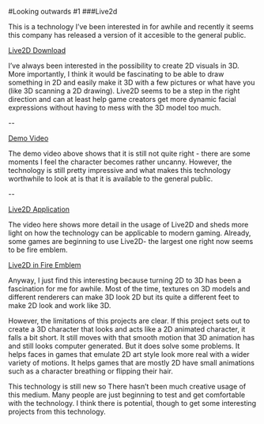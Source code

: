 #Looking outwards #1
###Live2d

This is a technology I’ve been interested in for awhile and recently it seems this company has released a version of 
it accesible to the general public.

[Live2D Download](http://www.live2d.com/en/download)

I’ve always been interested in the possibility to create 2D visuals in 3D. More importantly, I think it would 
be fascinating to be able to draw something in 2D and easily make it 3D with a few pictures or what have you 
(like 3D scanning a 2D drawing). Live2D seems to be a step in the right direction and can at least help game 
creators get more dynamic facial expressions without having to mess with the 3D model too much.

--

[Demo Video](https://www.youtube.com/watch?v=YrLnF7CQ8Ac)

The demo video above shows that it is still not quite right - there are some moments I feel the character becomes 
rather uncanny. However, the technology is still pretty impressive and what makes this technology worthwhile to 
look at is that it is available to the general public.

--

[Live2D Application](https://www.youtube.com/watch?v=8SMDLnC-cMU)

The video here shows more detail in the usage of Live2D and sheds more light on how the technology 
can be applicable to modern gaming. Already, some games are beginning to use Live2D- the largest one right 
now seems to be fire emblem.

[Live2D in Fire Emblem](https://www.youtube.com/watch?v=PhEE11hmpXk)

Anyway, I just find this interesting because turning 2D to 3D has been a fascination for me for awhile. Most of the 
time, textures on 3D models and different renderers can make 3D look 2D but its quite a different feet to make 2D 
look and work like 3D. 

However, the limitations of this projects are clear. If this project sets out to create a 3D character that looks and 
acts like a 2D animated character, it falls a bit short. It still moves with that smooth motion that 3D animation has 
and still looks computer generated. But it does solve some problems. It helps faces in games that emulate 2D art style 
look more real with a wider variety of motions. It helps games that are mostly 2D have small animations such as a 
character breathing or flipping their hair. 

This technology is still new so There hasn’t been much creative usage of this medium. Many people are just beginning 
to test and get comfortable with the technology. I think there is potential, though to get some interesting projects 
from this technology.
